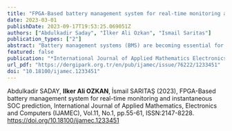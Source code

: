 ```yaml
---
title: "FPGA-Based battery management system for real-time monitoring and instantaneous SOC prediction"
date: 2023-03-01
publishDate: 2023-09-17T19:53:25.069051Z
authors: ["Abdulkadir Saday", "İlker Ali Ozkan", "Ismail Saritas"]
publication_types: ["2"]
abstract: "Battery management systems (BMS) are becoming essential for all types of electric vehicles using battery packs. Various factors, such as battery temperature and balance, directly affect the life, safety, and efficiency of batteries used in vehicles. For security and robustness, these factors should be monitored and adjusted instantly. Today, battery management systems are constantly being developed using different production methods and algorithms. In the studies, calculations are made by measuring parameters such as temperature, current, current balance, load status, and health status of the battery cells, and the control of the battery group is provided with these calculations. Instant and continuous measurement and processing of all these data and the creation of a control algorithm according to the calculation result are possible with the use of powerful processors. FPGA is a processor that can provide the speed and functionality required for BMS. In the battery management system, the FPGA is responsible for receiving and processing all signals from the battery cells and producing results. It instantly processes the data from temperature, current, and voltage sensors and applies the control stage required for balancing. In addition, the charge and discharge capacity of the battery is calculated by instantly measuring the state of charge (SOC). SOC is of great importance in the battery management system to ensure the safety of the battery pack. Therefore, the SOC needs to be estimated accurately and in real-time. Thanks to its parallel processing capability, the FPGA can simultaneously read data from the sensors and perform related calculations. In this study, a versatile system design with real-time, high computational speed for BMS was carried out on FPGA. The voltage and current of an experimental battery based on the embedded system were monitored in real time in a simulation environment. Experimental results show that the instantaneous SOC estimation is successful, and the system returns instant results to the incoming sensor data. The use of FPGA as a management unit will provide significant advantages in BMS with its high operating speed, real-time monitoring, low power consumption, and re-programmability."
featured: false
publication: "*International Journal of Applied Mathematics Electronics and Computers*"
url_pdf: "https://dergipark.org.tr/en/pub/ijamec/issue/76222/1233451"
doi: "10.18100/ijamec.1233451"
---
```

Abdulkadir SADAY, **Ilker Ali OZKAN**, İsmail SARITAŞ (2023), FPGA-Based battery management system for real-time monitoring and instantaneous SOC prediction, International Journal of Applied Mathematics, Electronics and Computers (IJAMEC), Vol.11, No.1, pp.55-61, ISSN:2147-8228. https://doi.org/10.18100/ijamec.1233451
